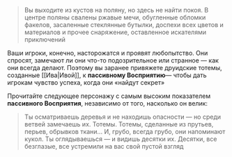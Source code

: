 > Вы выходите из кустов на поляну, но здесь не найти покоя. В центре поляны свалены ржавые мечи, обугленные обломки факелов, засаленные стеклянные бутылки, доспехи всех цветов и материалов и прочее снаряжение, оставленное искателями приключений

Ваши игроки, конечно, насторожатся и проявят любопытство. Они спросят, замечают ли они что-то подозрительное или странное — как они всегда делают. Поэтому вы заранее привяжете друидские тотемы, созданные [[Ива|Ивой]], к **пассивному Восприятию**— чтобы дать игрокам чувство успеха, когда они «найдут секрет»

Прочитайте следующее персонажу с самым высоким показателем **пассивного Восприятия**, независимо от того, насколько он велик:

> Ты осматриваешь деревья и не находишь опасности — но среди ветвей замечаешь их. Тотемы. Тотемы, сделанные из прутьев, перьев, обрывков ткани... И, грубо, всегда грубо, они напоминают кукол. Ты оглядываешься — и видишь десятки их. Десятки, все безглазые, все устремили на вас свой пустой взгляд